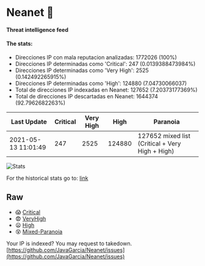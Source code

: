 # Neanet :hocho:
#### Threat intelligence feed
#### The stats:

- Direcciones IP con mala reputacion analizadas: 1772026 (100%)
- Direcciones IP determinadas como 'Critical':  247 (0.0139388473984%)
- Direcciones IP determinadas como 'Very High':  2525 (0.142492265915%)
- Direcciones IP determinadas como 'High':  124880 (7.04730066037)
- Total de direcciones IP indexadas en Neanet:  127652 (7.20373177369%)
- Total de direcciones IP descartadas en Neanet:  1644374 (92.7962682263%)

| Last Update | Critical | Very High | High | Paranoia |
| --- | --- | --- | --- | --- |
| 2021-05-13 11:01:49 | 247 | 2525 | 124880 | 127652 mixed list (Critical + Very High + High)|

![Stats](https://docs.google.com/spreadsheets/d/e/2PACX-1vSnaNMIXVabIpDJjufMlzH7poXnshF3mgd8Is1g9ytUEzVsP5my4Trn8f-xkoLLQ38xpL3HtmUexLo6/pubchart?oid=501124687&format=image)

For the historical stats go to: [link](/stats.csv)
## Raw
- :scream: [Critical](https://raw.githubusercontent.com/JavaGarcia/Neanet/master/blacklists/neanet_critical.txt)
- :fearful: [VeryHigh](https://raw.githubusercontent.com/JavaGarcia/Neanet/master/blacklists/neanet_veryHigh.txtt)
- :frowning: [High](https://raw.githubusercontent.com/JavaGarcia/Neanet/master/blacklists/neanet_high.txt)
- :dizzy_face: [Mixed-Paranoia](https://raw.githubusercontent.com/JavaGarcia/Neanet/master/blacklists/neanet_all.txt)


Your IP is indexed? You may request to takedown. [https://github.com/JavaGarcia/Neanet/issues](https://github.com/JavaGarcia/Neanet/issues)




























































































































































































































































































































































































































































































































































































































































































































































































































































































































































































































































































































































































































































































































































































































































































































































































































































































































































































































































































































































































































































































































































































































































































































































































































































































































































































































































































































































































































































































































































































































































































































































































































































































































































































































































































































































































































































































































































































































































































































































































































































































































































































































































































































































































































































































































































































































































































































































































































































































































































































































































































































































































































































































































































































































































































































































































































































































































































































































































































































































































































































































































































































































































































































































































































































































































